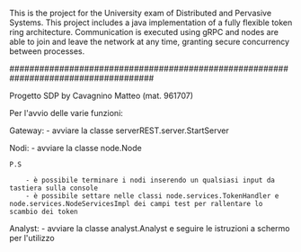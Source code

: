 This is the project for the University exam of Distributed and Pervasive Systems.
This project includes a java implementation of a fully flexible token ring architecture.
Communication is executed using gRPC and nodes are able to join and leave the network at any time, granting secure concurrency between processes.


#####################################################################################

Progetto SDP by Cavagnino Matteo (mat. 961707)

Per l'avvio delle varie funzioni:

Gateway: 
	- avviare la classe serverREST.server.StartServer

Nodi:
	- avviare la classe node.Node
	
	P.S

		- è possibile terminare i nodi inserendo un qualsiasi input da tastiera sulla console
		- è possibile settare nelle classi node.services.TokenHandler e node.services.NodeServicesImpl dei campi test per rallentare lo scambio dei token
	
Analyst: 
	- avviare la classe analyst.Analyst e seguire le istruzioni a schermo per l'utilizzo
